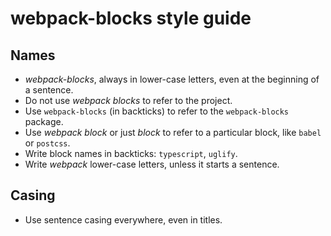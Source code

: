 # webpack-blocks style guide

## Names

- _webpack-blocks_, always in lower-case letters, even at the beginning of a sentence.
- Do not use _webpack blocks_ to refer to the project.
- Use `webpack-blocks` (in backticks) to refer to the `webpack-blocks` package.
- Use _webpack block_ or just _block_ to refer to a particular block, like `babel` or `postcss`.
- Write block names in backticks: `typescript`, `uglify`.
- Write _webpack_ lower-case letters, unless it starts a sentence.

## Casing

- Use sentence casing everywhere, even in titles.
